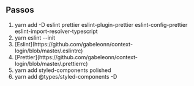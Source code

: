 ## Passos

<ol>
    <li>yarn add -D eslint prettier eslint-plugin-prettier eslint-config-prettier eslint-import-resolver-typescript</li>
    <li>yarn eslint --init</li>
    <li>[Eslint](https://github.com/gabeleonn/context-login/blob/master/.eslintrc)</li>
    <li>[Prettier](https://github.com/gabeleonn/context-login/blob/master/.prettierrc)</li>
    <li>yarn add styled-components polished</li>
    <li>yarn add  @types/styled-components -D</li>
<ol>
